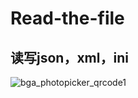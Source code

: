# Read-the-file
## 读写json，xml，ini
![bga_photopicker_qrcode1](https://gcore.jsdelivr.net/gh/zt2001/Read-the-file@master/%E6%96%87%E4%BB%B6%E8%AF%BB%E5%86%99/2022-08-08%20174739.png)
